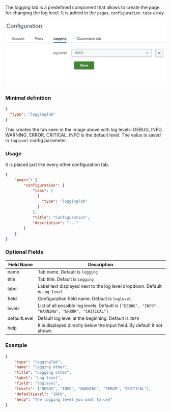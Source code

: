 The logging tab is a predefined component that allows to create the page for changing
the log level. It is added in the `pages.configuration.tabs` array

![image](../images/configuration/logging_tab.png)

### Minimal definition

```json
{
  "type": "loggingTab"
}
```

This creates the tab seen in the image above with log levels:
DEBUG, INFO, WARNING, ERROR, CRITICAL. INFO is the default level.
The value is saved in `loglevel` config parameter.

### Usage

It is placed just like every other configuration tab.

```json
{
    "pages": {
        "configuration": {
            "tabs": [
              {
                "type": "loggingTab"
              }
            ],
            "title": "Configuration",
            "description": "..."
        }
    }
}
```

### Optional Fields

| Field Name   | Description                                                                                     |
|--------------|-------------------------------------------------------------------------------------------------|
| name         | Tab name. Default is `logging`                                                                  |
| title        | Tab title. Default is `Logging`                                                                 |
| label        | Label text displayed next to the log level dropdown. Default is `Log level`                     |
| field        | Configuration field name. Default is `loglevel`                                                 |
| levels       | List of all possible log levels. Default is `["DEBUG", "INFO", "WARNING", "ERROR", "CRITICAL"]` |
| defaultLevel | Default log level at the beginning. Default is `INFO`                                           |
| help         | It is displayed directly below the input field. By default it not shown.                        |

### Example

```json
{
    "type": "loggingTab",
    "name": "logging_other",
    "title": "Logging other",
    "label": "Log level",
    "field": "loglevel",
    "levels": ["DEBUG", "INFO", "WARNING", "ERROR", "CRITICAL"],
    "defaultLevel": "INFO",
    "help": "The logging level you want to use"
}
```

